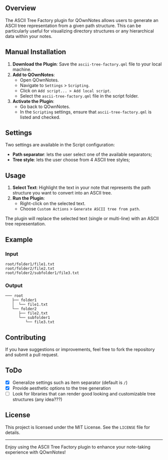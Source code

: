 ## Overview

The ASCII Tree Factory plugin for QOwnNotes allows users to generate an ASCII tree representation from a given path structure. This can be particularly useful for visualizing directory structures or any hierarchical data within your notes.

## Manual Installation

1. **Download the Plugin**: Save the `ascii-tree-factory.qml` file to your local machine.
2. **Add to QOwnNotes**:
   - Open QOwnNotes.
   - Navigate to `Settings` > `Scripting`.
   - Click on `Add script... > Add local script`.
   - Select the `ascii-tree-factory.qml` file in the script folder.
3. **Activate the Plugin**:
   - Go back to QOwnNotes.
   - In the `Scripting` settings, ensure that `ascii-tree-factory.qml` is listed and checked.

## Settings

Two settings are available in the Script configuration:

- **Path separator**: lets the user select one of the available separators;
- **Tree style**: lets the user choose from 4 ASCII tree styles;

## Usage

1. **Select Text**: Highlight the text in your note that represents the path structure you want to convert into an ASCII tree.
2. **Run the Plugin**:
   - Right-click on the selected text.
   - Choose `Custom Actions` > `Generate ASCII tree from path`.

The plugin will replace the selected text (single or multi-line) with an ASCII tree representation.

## Example

### Input

```
root/folder1/file1.txt
root/folder2/file2.txt
root/folder2/subfolder1/file3.txt
```

### Output

```
─── root
   ├── folder1
   │  └── file1.txt
   └── folder2
      ├── file2.txt
      └── subfolder1
         └── file3.txt
```

## Contributing

If you have suggestions or improvements, feel free to fork the repository and submit a pull request.

## ToDo

- [x] Generalize settings such as item separator (default is `/`)
- [x] Provide aesthetic options to the tree generation
- [ ] Look for libraries that can render good looking and customizable tree structures (any idea???)

## License

This project is licensed under the MIT License. See the `LICENSE` file for details.

---

Enjoy using the ASCII Tree Factory plugin to enhance your note-taking experience with QOwnNotes!
